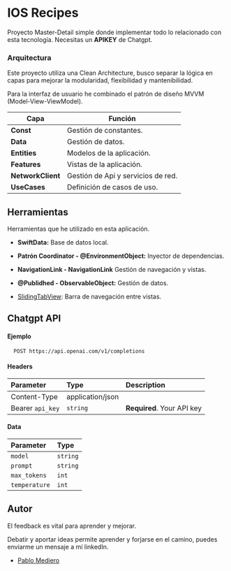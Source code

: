 
# IOS Recipes

Proyecto Master-Detail simple donde implementar todo lo relacionado con esta tecnología.
Necesitas un **APIKEY** de Chatgpt.

### Arquitectura
Este proyecto utiliza una Clean Architecture, busco separar la lógica en capas para mejorar la modularidad, flexibilidad y mantenibilidad.

Para la interfaz de usuario he combinado el patrón de diseño MVVM (Model-View-ViewModel).

| **Capa**              | **Función** |
| ---                   | ---       |
| **Const**             |    Gestión de constantes.      |
| **Data**               |    Gestión de datos.    |
| **Entities**           |    Modelos de la aplicación.    |
| **Features**            |    Vistas de la aplicación.    |
| **NetworkClient**     |    Gestión de Api y servicios de red.    |
| **UseCases**     |   Definición de casos de uso.    |

## Herramientas 
Herramientas que he utilizado en esta aplicación. 

- **SwiftData:** Base de datos local.

- **Patrón Coordinator - @EnvironmentObject:** Inyector de dependencias.

- **NavigationLink - NavigationLink** Gestión de navegación y vistas.

- **@Publidhed - ObservableObject:** Gestión de datos.

- [SlidingTabView](https://github.com/QuynhNguyen/SlidingTabView): Barra de navegación entre vistas.

## Chatgpt API 

#### Ejemplo

```http
  POST https://api.openai.com/v1/completions
```
#### Headers
| Parameter | Type     | Description                |
| :-------- | :------- | :------------------------- |
| Content-Type | application/json |  
| Bearer `api_key` | `string` | **Required**. Your API key |

#### Data
| Parameter | Type     |
| :-------- | :------- | 
| `model` | `string` |  
| `prompt` | `string` | 
| `max_tokens` | `int` | 
| `temperature` | `int` | 


## Autor
El feedback es vital para aprender y mejorar.

Debatir y aportar ideas permite aprender y forjarse en el camino, puedes enviarme un mensaje a mí linkedIn.
- [Pablo Mediero](https://www.linkedin.com/in/pablo-mediero-mart%C3%ADn/)

